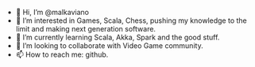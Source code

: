 - 👋 Hi, I’m @malkaviano
- 👀 I’m interested in Games, Scala, Chess, pushing my knowledge to the limit and making next generation software.
- 🌱 I’m currently learning Scala, Akka, Spark and the good stuff.
- 💞️ I’m looking to collaborate with Video Game community.
- 📫 How to reach me: github.

<!---
malkaviano/malkaviano is a ✨ special ✨ repository because its `README.md` (this file) appears on your GitHub profile.
You can click the Preview link to take a look at your changes.
--->

